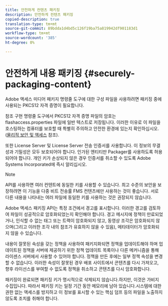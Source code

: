 ```yaml
---
title: 안전하게 컨텐츠 패키징
description: 안전하게 컨텐츠 패키징
copied-description: true
translation-type: tm+mt
source-git-commit: 89bdda1d4bd5c126f19ba75a819942df901183d1
workflow-type: tm+mt
source-wordcount: '385'
ht-degree: 0%

---
```



# 안전하게 내용 패키징 {#securely-packaging-content}

Adobe 액세스 미디어 패키지 명령줄 도구에 대한 구성 파일을 사용하려면 패키징 중에 사용되는 PKCS12 자격 증명이 필요합니다.

참조 구현 명령줄 도구에서 PKCS12 자격 증명 파일의 암호는 flashaccess.properties 파일에 일반 텍스트로 저장됩니다. 이러한 이유로 이 파일을 호스팅하는 컴퓨터를 보호할 때 특별히 주의하고 안전한 환경에 있는지 확인하십시오. ([물리적 보안 및 액세스](../../aaxs-secure-deployment-guidelines/physical-sec-and-access.md) 참조).

또한 License Server 및 License Server 전송 인증서를 사용합니다. 이 정보의 무결성과 기밀성은 모두 보호되어야 합니다. 인가된 엔티티만 Packager를 사용하도록 허용되어야 합니다. 개인 키가 손상되지 않은 경우 인증서를 취소할 수 있도록 Adobe Systems Incorporated에 즉시 알리십시오.

>[!NOTE]
>
>API를 사용하면 여러 컨텐트에 동일한 키를 사용할 수 있습니다. 최고 수준의 보안을 보장하려면 이 기능을 다중 비트 전송률 FMS 컨텐츠에만 사용하는 것이 좋습니다. 서로 다른 내용을 나타내는 여러 파일에 동일한 키를 사용하는 것은 권장되지 않습니다.

Adobe 액세스 패키징 API는 특정 조건에서 경고를 표시합니다. 이러한 경고를 검토하여 파일이 성공적으로 암호화되었는지 확인해야 합니다. 경고 메시지에 정책이 만료되었거나, 인식할 수 없는 태그 또는 트랙이 암호화되지 않고, 동영상 조각은 암호화되지 않으며(그리고 이러한 조각 내의 참조가 유효하지 않을 수 있음), 메타데이터가 암호화되지 않을 수 있습니다.

내용이 잘못된 속성을 갖는 정책을 사용하여 패키지화되면 정책을 업데이트해야 하며 업데이트된 정책을 서버에 제공하기 위한 정책 업데이트 목록이나 다른 메커니즘을 통해 라이센스 서버에서 사용할 수 있어야 합니다. 정책을 만든 후에는 일부 정책 속성을 변경할 수 없습니다. 이러한 속성이 잘못된 경우 배포 사이트에서 콘텐츠를 다시 가져오고, 향후 라이선스를 부여할 수 없도록 정책을 취소하고 콘텐츠를 다시 암호화합니다.

패키징이 완료되면 패키징 키가 명시적으로 삭제되지 않습니다.하지만, 이것은 가비지 수집입니다. 따라서 패키징 키는 일정 기간 동안 메모리에 남아 있습니다.시스템에 대한 권한 없는 액세스를 방지하고 이 정보를 표시할 수 있는 핵심 덤프 등의 파일을 노출하지 않도록 조치를 취해야 합니다.
